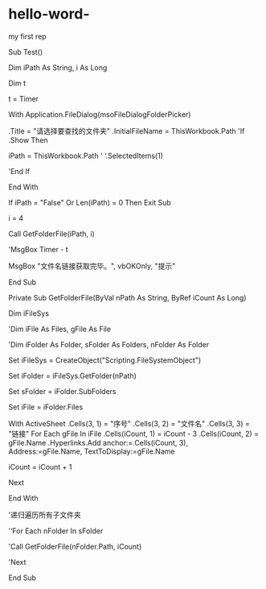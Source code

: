 # hello-word-
my first rep




Sub Test()

Dim iPath As String, i As Long

Dim t

t = Timer

With Application.FileDialog(msoFileDialogFolderPicker)

.Title = "请选择要查找的文件夹"
 .InitialFileName = ThisWorkbook.Path
'If .Show Then

iPath = ThisWorkbook.Path ' ‘.SelectedItems(1)

'End If

End With

If iPath = "False" Or Len(iPath) = 0 Then Exit Sub

i = 4

Call GetFolderFile(iPath, i)

'MsgBox Timer - t

MsgBox "文件名链接获取完毕。", vbOKOnly, "提示"

End Sub

Private Sub GetFolderFile(ByVal nPath As String, ByRef iCount As Long)

Dim iFileSys

'Dim iFile As Files, gFile As File

'Dim iFolder As Folder, sFolder As Folders, nFolder As Folder

Set iFileSys = CreateObject("Scripting.FileSystemObject")

Set iFolder = iFileSys.GetFolder(nPath)

Set sFolder = iFolder.SubFolders

Set iFile = iFolder.Files

With ActiveSheet
.Cells(3, 1) = "序号"
.Cells(3, 2) = "文件名"
.Cells(3, 3) = "链接"
For Each gFile In iFile
    .Cells(iCount, 1) = iCount - 3
    .Cells(iCount, 2) = gFile.Name
  .Hyperlinks.Add anchor:=.Cells(iCount, 3), Address:=gFile.Name, TextToDisplay:=gFile.Name

iCount = iCount + 1

Next

End With

'递归遍历所有子文件夹

'‘For Each nFolder In sFolder

'Call GetFolderFile(nFolder.Path, iCount)

'Next

End Sub
